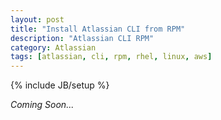 ```yaml
---
layout: post
title: "Install Atlassian CLI from RPM"
description: "Atlassian CLI RPM"
category: Atlassian
tags: [atlassian, cli, rpm, rhel, linux, aws]
---
```

{% include JB/setup %}

_Coming Soon..._
